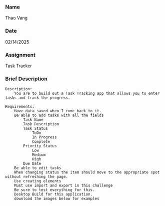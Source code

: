 ### Name
Thao Vang

### Date
02/14/2025

### Assignment
Task Tracker

### Brief Description
    Description:
        You are to build out a Task Tracking app that allows you to enter tasks and track the progress.

    Requirements:
        Have data saved when I come back to it.
        Be able to add tasks with all the fields
            Task Name
            Task Description
            Task Status
                ToDo
                In Progress
                Complete
            Priority Status
                Low
                Medium
                High
            Due Date
        Be able to edit tasks
        When changing status the item should move to the appropriate spot without refreshing the page.
        Use creating elements
        Must use import and export in this challenge
        Be sure to test everything for this.
        Desktop Build for this application.
        download the images below for examples